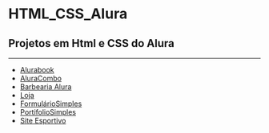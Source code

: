 # HTML_CSS_Alura
 <h2>Projetos em Html e CSS do Alura</h2>

 <hr>
<ul>
    <li><a href="https://leoxavier95.github.io/HTML_CSS_Alura\Projetos\Alurabook/">Alurabook</a>
    <li><a href="https://leoxavier95.github.io/HTML_CSS_Alura\Projetos\AluraCombo/">AluraCombo</a>
    <li><a href="https://leoxavier95.github.io/HTML_CSS_Alura/Projetos/BarbeariaAlura/">Barbearia Alura</a>
    <li><a href="https://leoxavier95.github.io\HTML_CSS_Alura\Projetos\e-comerce">Loja</a>
    <li><a href="https://leoxavier95.github.io/HTML_CSS_Alura\Projetos\formulario1/">FormulárioSimples</a>
    <li><a href="https://leoxavier95.github.io/HTML_CSS_Alura\Projetos\Portifolio1/">PortifolioSimples</a>
    <li><a href="https://leoxavier95.github.io/Alura\HTML_CSS_Alura\Projetos/Site_radical">Site Esportivo</a>
</ul>
